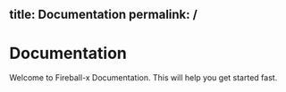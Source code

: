 title: Documentation
permalink: /
---

# Documentation

Welcome to Fireball-x Documentation. This will help you get started fast.
